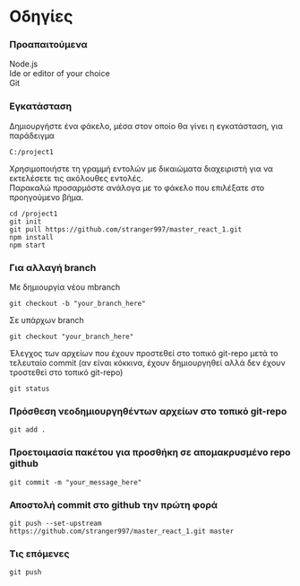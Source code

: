 # Οδηγίες

### Προαπαιτούμενα
Node.js <br>
Ide or editor of your choice <br>
Git <br>

### Εγκατάσταση
Δημιουργήστε ένα φάκελο, μέσα στον οποίο θα γίνει η εγκατάσταση, για παράδειγμα

```
C:/project1
```
Χρησιμοποιήστε τη γραμμή εντολών με δικαιώματα διαχειριστή για να εκτελέσετε τις ακόλουθες εντολές. <br> Παρακαλώ προσαρμόστε ανάλογα με το φάκελο που επιλέξατε στο προηγούμενο βήμα.
```
cd /project1
git init
git pull https://github.com/stranger997/master_react_1.git
npm install
npm start
``` 
### Για αλλαγή branch
Με δημιουργία νέου mbranch
```
git checkout -b "your_branch_here"
```
Σε υπάρχων branch
```
git checkout "your_branch_here"
```
Έλεγχος των αρχείων που έχουν προστεθεί στο τοπικό git-repo μετά το τελευταίο commit (αν είναι κόκκινα, έχουν δημιουργηθεί αλλά δεν έχουν τροστεθεί στο τοπικό git-repo)
```
git status
```
### Πρόσθεση νεοδημιουργηθέντων αρχείων στο τοπικό git-repo
```
git add .
```
### Προετοιμασία πακέτου για προσθήκη σε απομακρυσμένο repo github
```
git commit -m "your_message_here"
```
### Αποστολή commit στο github την πρώτη φορά
```
git push --set-upstream https://github.com/stranger997/master_react_1.git master
```
### Τις επόμενες
```
git push
```


